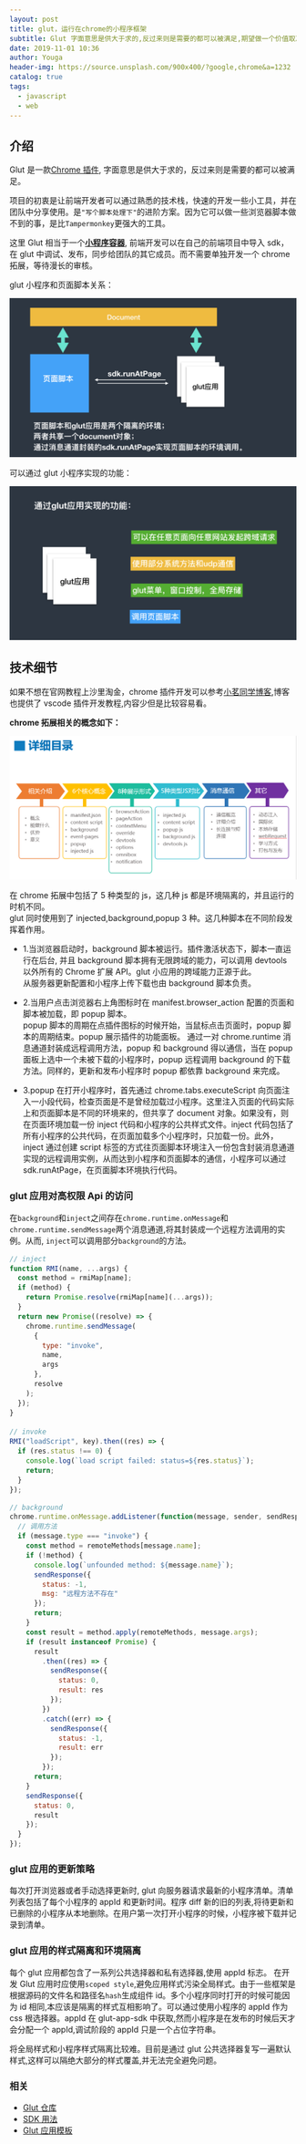 ```yaml
---
layout: post
title: glut，运行在chrome的小程序框架
subtitle: Glut 字面意思是供大于求的,反过来则是需要的都可以被满足,期望做一个价值取决于想象的项目。
date: 2019-11-01 10:36
author: Youga
header-img: https://source.unsplash.com/900x400/?google,chrome&a=1232
catalog: true
tags:
  - javascript
  - web
---
```


## 介绍

Glut 是一款[Chrome 插件](https://chrome.google.com/webstore/detail/glut/baggadcfggenanhadoapjamongmhjpla), 字面意思是供大于求的，反过来则是需要的都可以被满足。

项目的初衷是让前端开发者可以通过熟悉的技术栈，快速的开发一些小工具，并在团队中分享使用。是`"写个脚本处理下"`的进阶方案。因为它可以做一些浏览器脚本做不到的事，是比`Tampermonkey`更强大的工具。

这里 Glut 相当于一个[**小程序容器**](https://github.com/LeeLejia/glut/), 前端开发可以在自己的前端项目中导入 sdk，在 glut 中调试、发布，同步给团队的其它成员。而不需要单独开发一个 chrome 拓展，等待漫长的审核。

glut 小程序和页面脚本关系：

![](/img/2019-11-01/glut-1.png)

可以通过 glut 小程序实现的功能：

![](/img/2019-11-01/glut-2.png)

## 技术细节

如果不想在官网教程上沙里淘金，chrome 插件开发可以参考[小茗同学博客](http://blog.haoji.me/chrome-plugin-develop.html),博客也提供了 vscode 插件开发教程,内容少但是比较容易看。

**chrome 拓展相关的概念如下：**

![详情目录](/img/2019-11-01/glut-3.png)

在 chrome 拓展中包括了 5 种类型的 js，这几种 js 都是环境隔离的，并且运行的时机不同。  
glut 同时使用到了 injected,background,popup 3 种。这几种脚本在不同阶段发挥着作用。

- 1.当浏览器启动时，background 脚本被运行。插件激活状态下，脚本一直运行在后台, 并且 background 脚本拥有无限跨域的能力，可以调用 devtools 以外所有的 Chrome 扩展 API。glut 小应用的跨域能力正源于此。  
  从服务器更新配置和小程序上传下载也由 background 脚本负责。

- 2.当用户点击浏览器右上角图标时在 manifest.browser_action 配置的页面和脚本被加载，即 popup 脚本。  
  popup 脚本的周期在点插件图标的时候开始，当鼠标点击页面时，popup 脚本的周期结束。popup 展示插件的功能面板。 通过一对 chrome.runtime 消息通道封装成远程调用方法，popup 和 background 得以通信，当在 popup 面板上选中一个未被下载的小程序时，popup 远程调用 background 的下载方法。同样的，更新和发布小程序时 popup 都依靠 background 来完成。

- 3.popup 在打开小程序时，首先通过 chrome.tabs.executeScript 向页面注入一小段代码，检查页面是不是曾经加载过小程序。这里注入页面的代码实际上和页面脚本是不同的环境来的，但共享了 document 对象。如果没有，则在页面环境加载一份 inject 代码和小程序的公共样式文件。inject 代码包括了所有小程序的公共代码，在页面加载多个小程序时，只加载一份。此外，inject 通过创建 script 标签的方式往页面脚本环境注入一份包含封装消息通道实现的远程调用实例，从而达到小程序和页面脚本的通信，小程序可以通过 sdk.runAtPage，在页面脚本环境执行代码。

### glut 应用对高权限 Api 的访问

在`background`和`inject`之间存在`chrome.runtime.onMessage`和`chrome.runtime.sendMessage`两个消息通道,将其封装成一个远程方法调用的实例。从而, `inject`可以调用部分`background`的方法。

```javascript
// inject
function RMI(name, ...args) {
  const method = rmiMap[name];
  if (method) {
    return Promise.resolve(rmiMap[name](...args));
  }
  return new Promise((resolve) => {
    chrome.runtime.sendMessage(
      {
        type: "invoke",
        name,
        args
      },
      resolve
    );
  });
}

// invoke
RMI("loadScript", key).then((res) => {
  if (res.status !== 0) {
    console.log(`load script failed: status=${res.status}`);
    return;
  }
});
```

```javascript
// background
chrome.runtime.onMessage.addListener(function(message, sender, sendResponse) {
  // 调用方法
  if (message.type === "invoke") {
    const method = remoteMethods[message.name];
    if (!method) {
      console.log(`unfounded method: ${message.name}`);
      sendResponse({
        status: -1,
        msg: "远程方法不存在"
      });
      return;
    }
    const result = method.apply(remoteMethods, message.args);
    if (result instanceof Promise) {
      result
        .then((res) => {
          sendResponse({
            status: 0,
            result: res
          });
        })
        .catch((err) => {
          sendResponse({
            status: -1,
            result: err
          });
        });
      return;
    }
    sendResponse({
      status: 0,
      result
    });
  }
});
```

### glut 应用的更新策略

每次打开浏览器或者手动选择更新时, glut 向服务器请求最新的小程序清单。清单列表包括了每个小程序的 appId 和更新时间。程序 diff 新的旧的列表,将待更新和已删除的小程序从本地删除。在用户第一次打开小程序的时候，小程序被下载并记录到清单。

### glut 应用的样式隔离和环境隔离

每个 glut 应用都包含了一系列公共选择器和私有选择器,使用 appId 标志。
在开发 Glut 应用时应使用`scoped style`,避免应用样式污染全局样式。由于一些框架是根据源码的文件名和路径名`hash`生成组件 id。多个小程序同时打开的时候可能因为 id 相同,本应该是隔离的样式互相影响了。可以通过使用小程序的 appId 作为 css 根选择器。appId 在 glut-app-sdk 中获取,然而小程序是在发布的时候后天才会分配一个 appId,调试阶段的 appId 只是一个占位字符串。

将全局样式和小程序样式隔离比较难。目前是通过 glut 公共选择器复写一遍默认样式,这样可以隔绝大部分的样式覆盖,并无法完全避免问题。

### 相关

- [Glut 仓库](https://github.com/LeeLejia/glut/)
- [SDK 用法](https://www.npmjs.com/package/glut-app-sdk)
- [Glut 应用模板](https://github.com/LeeLejia/glut-vue-demo)
